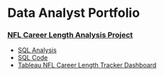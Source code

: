 # Data Analyst Portfolio

### [NFL Career Length Analysis Project](https://github.com/alexrdeacon/Data-Analyst-Portfolio/tree/main/NFL%20Career%20Length%20Analysis)
* [SQL Analysis](https://github.com/alexrdeacon/Data-Analyst-Portfolio/blob/main/NFL%20Career%20Length%20Analysis/SQL%20Analysis:%20NFL%20Draft%20Career%20Length.md)
* [SQL Code](https://github.com/alexrdeacon/Data-Analyst-Portfolio/blob/main/NFL%20Career%20Length%20Analysis/NFL%20Career%20Length%20Analysis.sql)
* [Tableau NFL Career Length Tracker Dashboard](https://public.tableau.com/app/profile/alex7268/viz/NFLCareerLengthTracker/NFLCareerLengthTracker)
